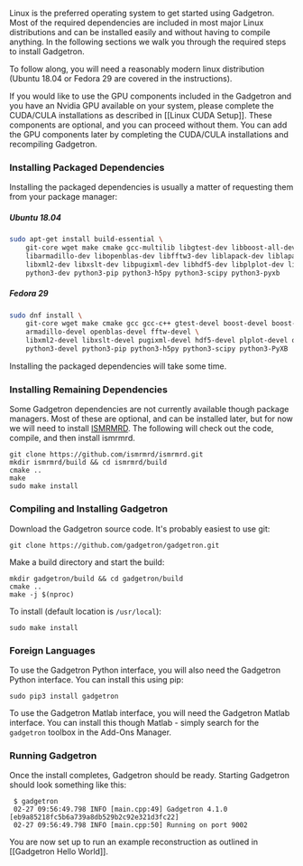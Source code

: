 Linux is the preferred operating system to get started using Gadgetron. Most of the required dependencies are included in most major Linux distributions and can be installed easily and without having to compile anything. In the following sections we walk you through the required steps to install Gadgetron.

To follow along, you will need a reasonably modern linux distribution (Ubuntu 18.04 or Fedora 29 are covered in the instructions). 

If you would like to use the GPU components included in the Gadgetron and you have an Nvidia GPU available on your system, please complete the CUDA/CULA installations as described in [[Linux CUDA Setup]]. These components are optional, and you can proceed without them. You can add the GPU components later by completing the CUDA/CULA installations and recompiling Gadgetron.

### Installing Packaged Dependencies

Installing the packaged dependencies is usually a matter of requesting them from your package manager:

##### Ubuntu 18.04
```bash
sudo apt-get install build-essential \
    git-core wget make cmake gcc-multilib libgtest-dev libboost-all-dev \
    libarmadillo-dev libopenblas-dev libfftw3-dev liblapack-dev liblapacke-dev \
    libxml2-dev libxslt-dev libpugixml-dev libhdf5-dev libplplot-dev libdcmtk-dev \
    python3-dev python3-pip python3-h5py python3-scipy python3-pyxb
```

##### Fedora 29
```bash
sudo dnf install \
    git-core wget make cmake gcc gcc-c++ gtest-devel boost-devel boost-python3-devel \
    armadillo-devel openblas-devel fftw-devel \
    libxml2-devel libxslt-devel pugixml-devel hdf5-devel plplot-devel dcmtk-devel \
    python3-devel python3-pip python3-h5py python3-scipy python3-PyXB 
```

Installing the packaged dependencies will take some time.

### Installing Remaining Dependencies

Some Gadgetron dependencies are not currently available though package managers. Most of these are optional, and can be installed later, but for now we will need to install [ISMRMRD](https://github.com/ismrmrd/ismrmrd). The following will check out the code, compile, and then install ismrmrd.  
```
git clone https://github.com/ismrmrd/ismrmrd.git 
mkdir ismrmrd/build && cd ismrmrd/build 
cmake ..
make
sudo make install
```
### Compiling and Installing Gadgetron

Download the Gadgetron source code. It's probably easiest to use git:

    git clone https://github.com/gadgetron/gadgetron.git

Make a build directory and start the build: 

    mkdir gadgetron/build && cd gadgetron/build
    cmake ..
    make -j $(nproc)

To install (default location is `/usr/local`):

    sudo make install      

### Foreign Languages

To use the Gadgetron Python interface, you will also need the Gadgetron Python interface. You can install this using pip:

    sudo pip3 install gadgetron

To use the Gadgetron Matlab interface, you will need the Gadgetron Matlab interface. You can install this though Matlab - simply search for the `gadgetron` toolbox in the Add-Ons Manager.

### Running Gadgetron

Once the install completes, Gadgetron should be ready. Starting Gadgetron should look something like this:

     $ gadgetron
     02-27 09:56:49.798 INFO [main.cpp:49] Gadgetron 4.1.0 [eb9a85218fc5b6a739a8db529b2c92e321d3fc22]
     02-27 09:56:49.798 INFO [main.cpp:50] Running on port 9002

You are now set up to run an example reconstruction as outlined in [[Gadgetron Hello World]].
